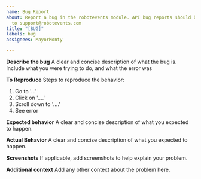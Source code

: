 ```yaml
---
name: Bug Report
about: Report a bug in the robotevents module. API bug reports should be directed
  to support@robotevents.com
title: "[BUG]"
labels: bug
assignees: MayorMonty

---
```


**Describe the bug**
A clear and concise description of what the bug is. Include what you were trying to do, and what the error was

**To Reproduce**
Steps to reproduce the behavior:
1. Go to '...'
2. Click on '....'
3. Scroll down to '....'
4. See error

**Expected behavior**
A clear and concise description of what you expected to happen.

**Actual Behavior**
A clear and concise description of what you expected to happen.

**Screenshots**
If applicable, add screenshots to help explain your problem.


**Additional context**
Add any other context about the problem here.
